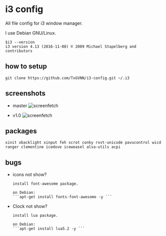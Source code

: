 i3 config
=========
All file config for i3 window manager.

I use Debian GNU/Linux.
```
$i3 --version
i3 version 4.13 (2016-11-08) © 2009 Michael Stapelberg and contributors
```

## how to setup
```
git clone https://github.com/TxGVNN/i3-config.git ~/.i3
```
## screenshots
- master
![screenfetch](http://i.imgur.com/F8Qj4QM.png)

- v1.0
![screenfetch](http://i.imgur.com/S2WVk6X.png)
## packages
``xinit xbacklight xinput feh scrot conky rxvt-unicode pavucontrol wicd ranger clementine icedove iceweasel alsa-utils acpi
``
## bugs
- icons not show?

      install font-awesome package.

      on Debian:
      ```apt-get install fonts-font-awesome -y ```
      
- Clock not show?

      install lua package.

      on Debian:
      ```apt-get install lua5.2 -y ```
